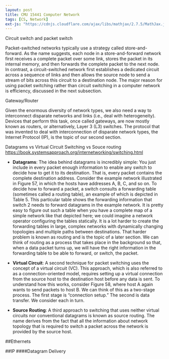 ```yaml
---
layout: post
title: CMU 15441 Computer Network
tags: [CS, Network]
ext-js: "https://cdnjs.cloudflare.com/ajax/libs/mathjax/2.7.5/MathJax.js?config=TeX-MML-AM_CHTML"
---
```


Circuit switch and packet switch

Packet-switched networks typically use a strategy called store-and-forward. As the name suggests, each node in a store-and-forward network first receives a complete packet over some link, stores the packet in its internal memory, and then forwards the complete packet to the next node. In contrast, a circuit-switched network first establishes a dedicated circuit across a sequence of links and then allows the source node to send a stream of bits across this circuit to a destination node. The major reason for using packet switching rather than circuit switching in a computer network is efficiency, discussed in the next subsection.

Gateway/Router

Given the enormous diversity of network types, we also need a way to interconnect disparate networks and links (i.e., deal with heterogeneity). Devices that perform this task, once called gateways, are now mostly known as routers, or alternatively, Layer 3 (L3) switches. The protocol that was invented to deal with interconnection of disparate network types, the Internet Protocol (IP), is the topic of our second section.


Datagrams vs Virtual Circuit Switching vs Souce routing
https://book.systemsapproach.org/internetworking/switching.html

* **Datagrams**: The idea behind datagrams is incredibly simple: You just include in every packet enough information to enable any switch to decide how to get it to its destination. That is, every packet contains the complete destination address. Consider the example network illustrated in Figure 57, in which the hosts have addresses A, B, C, and so on. To decide how to forward a packet, a switch consults a forwarding table (sometimes called a routing table), an example of which is depicted in Table 5. This particular table shows the forwarding information that switch 2 needs to forward datagrams in the example network. It is pretty easy to figure out such a table when you have a complete map of a simple network like that depicted here; we could imagine a network operator configuring the tables statically. It is a lot harder to create the forwarding tables in large, complex networks with dynamically changing topologies and multiple paths between destinations. That harder problem is known as routing and is the topic of a later section. We can think of routing as a process that takes place in the background so that, when a data packet turns up, we will have the right information in the forwarding table to be able to forward, or switch, the packet.


* **Virtual Circuit**: A second technique for packet switching uses the concept of a virtual circuit (VC). This approach, which is also referred to as a connection-oriented model, requires setting up a virtual connection from the source host to the destination host before any data is sent. To understand how this works, consider Figure 58, where host A again wants to send packets to host B. We can think of this as a two-stage process. The first stage is “connection setup.” The second is data transfer. We consider each in turn.

* **Source Routing**: A third approach to switching that uses neither virtual circuits nor conventional datagrams is known as source routing. The name derives from the fact that all the information about network topology that is required to switch a packet across the network is provided by the source host.


##Ethernets

##IP
####Datagram Delivery





